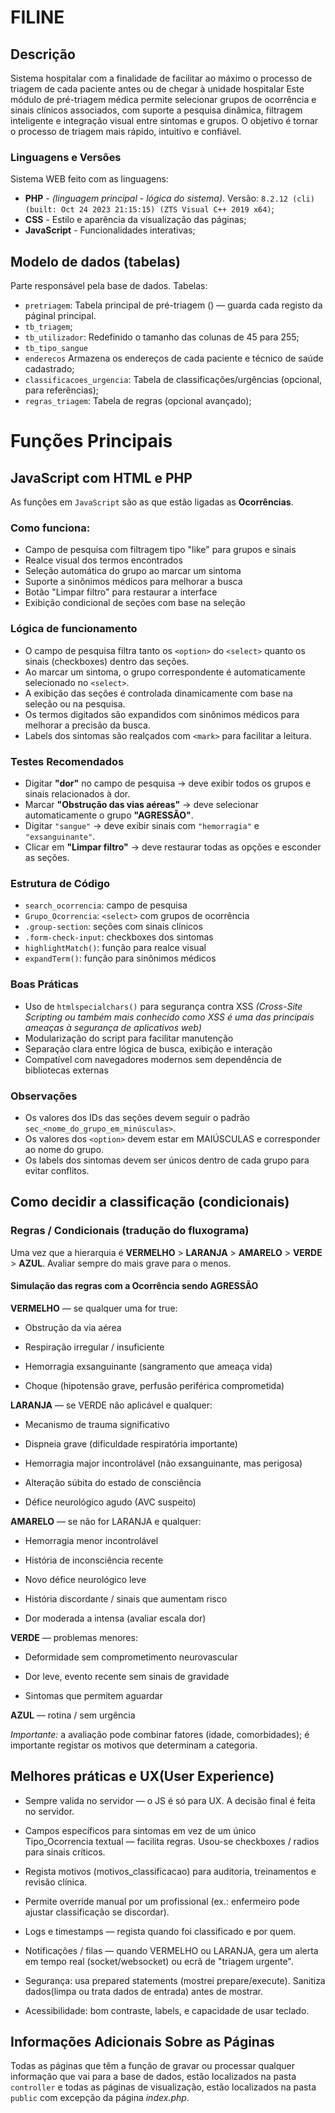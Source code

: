 # FILINE
## Descrição
Sistema hospitalar com a finalidade de facilitar ao máximo o processo de triagem de cada paciente antes ou de chegar à unidade hospitalar
Este módulo de pré-triagem médica permite selecionar grupos de ocorrência e sinais clínicos associados, com suporte a pesquisa dinâmica, filtragem inteligente e integração visual entre sintomas e grupos. O objetivo é tornar o processo de triagem mais rápido, intuitivo e confiável.

### Linguagens e Versões
Sistema WEB feito com as linguagens:
- **PHP** - _(linguagem principal - lógica do sistema)_. Versão: ``8.2.12 (cli) (built: Oct 24 2023 21:15:15) (ZTS Visual C++ 2019 x64)``;
- **CSS** - Estilo e aparência da visualização das páginas;
- **JavaScript** - Funcionalidades interativas;

## Modelo de dados (tabelas)
Parte responsável pela base de dados. Tabelas:
- ``pretriagem``: Tabela principal de pré-triagem () — guarda cada registo da páginal principal.
- ``tb_triagem``;
- ``tb_utilizador``: Redefinido o tamanho das colunas de 45 para 255;
- ``tb_tipo_sangue``
- ``enderecos`` Armazena os endereços de cada paciente e técnico de saúde cadastrado;
- ``classificacoes_urgencia``: Tabela de classificações/urgências (opcional, para referências);
- ``regras_triagem``: Tabela de regras (opcional avançado);

# Funções Principais
## JavaScript com HTML e PHP
As funções em `JavaScript` são as que estão ligadas as **Ocorrências**.
### Como funciona:
- Campo de pesquisa com filtragem tipo "like" para grupos e sinais
- Realce visual dos termos encontrados
- Seleção automática do grupo ao marcar um sintoma
- Suporte a sinônimos médicos para melhorar a busca
- Botão "Limpar filtro" para restaurar a interface
- Exibição condicional de seções com base na seleção

### Lógica de funcionamento
- O campo de pesquisa filtra tanto os `<option>` do `<select>` quanto os sinais (checkboxes) dentro das seções.
- Ao marcar um sintoma, o grupo correspondente é automaticamente selecionado no `<select>`.
- A exibição das seções é controlada dinamicamente com base na seleção ou na pesquisa.
- Os termos digitados são expandidos com sinônimos médicos para melhorar a precisão da busca.
- Labels dos sintomas são realçados com `<mark>` para facilitar a leitura.

### Testes Recomendados
- Digitar **"dor"** no campo de pesquisa → deve exibir todos os grupos e sinais relacionados à dor.
- Marcar **"Obstrução das vias aéreas"** → deve selecionar automaticamente o grupo **"AGRESSÃO"**.
- Digitar `"sangue"` → deve exibir sinais com `"hemorragia"` e `"exsanguinante"`.
- Clicar em **"Limpar filtro"** → deve restaurar todas as opções e esconder as seções.

### Estrutura de Código
- `search_ocorrencia`: campo de pesquisa
- `Grupo_Ocorrencia`: `<select>` com grupos de ocorrência
- `.group-section`: seções com sinais clínicos
- `.form-check-input`: checkboxes dos sintomas
- `highlightMatch()`: função para realce visual
- `expandTerm()`: função para sinônimos médicos

### Boas Práticas
- Uso de `htmlspecialchars()` para segurança contra XSS _(Cross-Site Scripting ou também mais conhecido como XSS é uma das principais ameaças à segurança de aplicativos web)_
- Modularização do script para facilitar manutenção
- Separação clara entre lógica de busca, exibição e interação
- Compatível com navegadores modernos sem dependência de bibliotecas externas

### Observações
- Os valores dos IDs das seções devem seguir o padrão `sec_<nome_do_grupo_em_minúsculas>`.
- Os valores dos `<option>` devem estar em MAIÚSCULAS e corresponder ao nome do grupo.
- Os labels dos sintomas devem ser únicos dentro de cada grupo para evitar conflitos.

## Como decidir a classificação (condicionais)
### Regras / Condicionais (tradução do fluxograma)
Uma vez que a hierarquia é **VERMELHO** > **LARANJA** > **AMARELO** > **VERDE** > **AZUL**. Avaliar sempre do mais grave para o menos.

#### Simulação das regras com a Ocorrência sendo AGRESSÃO
**VERMELHO** — se qualquer uma for true:

- Obstrução da via aérea

- Respiração irregular / insuficiente

- Hemorragia exsanguinante (sangramento que ameaça vida)

- Choque (hipotensão grave, perfusão periférica comprometida)

**LARANJA** — se VERDE não aplicável e qualquer:

- Mecanismo de trauma significativo

- Dispneia grave (dificuldade respiratória importante)

- Hemorragia major incontrolável (não exsanguinante, mas perigosa)

- Alteração súbita do estado de consciência

- Défice neurológico agudo (AVC suspeito)

**AMARELO** — se não for LARANJA e qualquer:

- Hemorragia menor incontrolável

- História de inconsciência recente

- Novo défice neurológico leve

- História discordante / sinais que aumentam risco

- Dor moderada a intensa (avaliar escala dor)

**VERDE** — problemas menores:

- Deformidade sem comprometimento neurovascular

- Dor leve, evento recente sem sinais de gravidade

- Sintomas que permitem aguardar

**AZUL** — rotina / sem urgência

_Importante:_ a avaliação pode combinar fatores (idade, comorbidades); é importante registar os motivos que determinam a categoria.

## Melhores práticas e UX(User Experience)

- Sempre valida no servidor — o JS é só para UX. A decisão final é feita no servidor.

- Campos específicos para sintomas em vez de um único Tipo_Ocorrencia textual — facilita regras. Usou-se checkboxes / radios para sinais críticos.

- Regista motivos (motivos_classificacao) para auditoria, treinamentos e revisão clínica.

- Permite override manual por um profissional (ex.: enfermeiro pode ajustar classificação se discordar).

- Logs e timestamps — regista quando foi classificado e por quem.

- Notificações / filas — quando VERMELHO ou LARANJA, gera um alerta em tempo real (socket/websocket) ou ecrã de "triagem urgente".

- Segurança: usa prepared statements (mostrei prepare/execute). Sanitiza dados(limpa ou trata dados de entrada) antes de mostrar.

- Acessibilidade: bom contraste, labels, e capacidade de usar teclado.


## Informações Adicionais Sobre as Páginas
Todas as páginas que têm a função de gravar ou processar qualquer informação que vai para a base de dados, estão localizados na pasta `controller` e todas as páginas de visualização, estão localizados na pasta `public` com excepção da página *index.php*.



